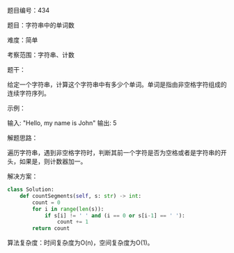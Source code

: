 题目编号：434

题目：字符串中的单词数

难度：简单

考察范围：字符串、计数

题干：

给定一个字符串，计算这个字符串中有多少个单词。单词是指由非空格字符组成的连续字符序列。

示例：

输入: "Hello, my name is John"
输出: 5

解题思路：

遍历字符串，遇到非空格字符时，判断其前一个字符是否为空格或者是字符串的开头，如果是，则计数器加一。

解决方案：

```python
class Solution:
    def countSegments(self, s: str) -> int:
        count = 0
        for i in range(len(s)):
            if s[i] != ' ' and (i == 0 or s[i-1] == ' '):
                count += 1
        return count
```

算法复杂度：时间复杂度为O(n)，空间复杂度为O(1)。